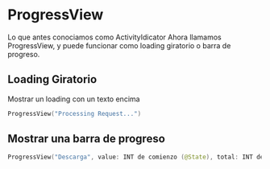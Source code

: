# ProgressView

Lo que antes conociamos como ActivityIdicator Ahora llamamos ProgressView, y puede funcionar
como loading giratorio o barra de progreso.

## Loading Giratorio

Mostrar un loading con un texto encima

```swift
ProgressView("Processing Request...")

```

## Mostrar una barra de progreso

```swift
ProgressView("Descarga", value: INT de comienzo (@State), total: INT de hasta donde llegara)
```